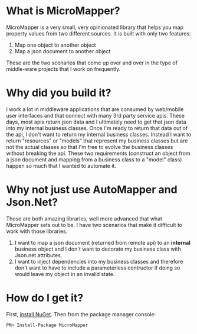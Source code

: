 # What is MicroMapper?
MicroMapper is a very small, very opinionated library that helps you map property values from two different sources. It is built with only two features:
1. Map one object to another object
2. Map a json document to another object

These are the two scenarios that come up over and over in the type of middle-ware projects that I work on frequently.

# Why did you build it?
I work a lot in middleware applications that are consumed by web/mobile user interfaces and that connect with many 3rd party service apis. These days, most apis return json data and I ultimately need to get that json data into my internal business classes. Once I'm ready to return that data out of the api, I don't want to return my internal business classes. Instead I want to return "resources" or "models" that represent my business classes but are not the actual classes so that I'm free to evolve the business classes without breaking the api. These two requirements (construct an object from a json document and mapping from a business class to a "model" class) happen so much that I wanted to automate it.

# Why not just use AutoMapper and Json.Net?
Those are both amazing libraries, well more advanced that what MicroMapper sets out to be. I have two scenarios that make it difficult to work with those libraries.
1. I want to map a json document (returned from remote api) to an **internal** business object and I don't want to decorate my business class with Json.net attributes.
2. I want to inject dependencies into my business classes and therefore don't want to have to include a parameterless contructor if doing so would leave my object in an invalid state.

# How do I get it?
 First, [install NuGet](http://docs.nuget.org/docs/start-here/installing-nuget). Then from the package manager console:
 
 `PM> Install-Package MicroMapper`